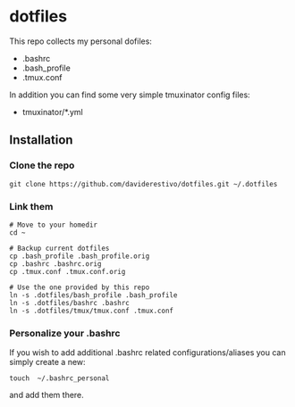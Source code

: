 # dotfiles

This repo collects my personal dofiles:
- .bashrc
- .bash_profile
- .tmux.conf

In addition you can find some very simple tmuxinator config files:

- tmuxinator/*.yml

## Installation

### Clone the repo
```
git clone https://github.com/daviderestivo/dotfiles.git ~/.dotfiles
```

### Link them

```
# Move to your homedir
cd ~

# Backup current dotfiles
cp .bash_profile .bash_profile.orig 
cp .bashrc .bashrc.orig
cp .tmux.conf .tmux.conf.orig

# Use the one provided by this repo
ln -s .dotfiles/bash_profile .bash_profile
ln -s .dotfiles/bashrc .bashrc
ln -s .dotfiles/tmux/tmux.conf .tmux.conf
```

### Personalize your .bashrc

If you wish to add additional .bashrc related configurations/aliases you can
simply create a new:

```
touch  ~/.bashrc_personal
```

and add them there.
